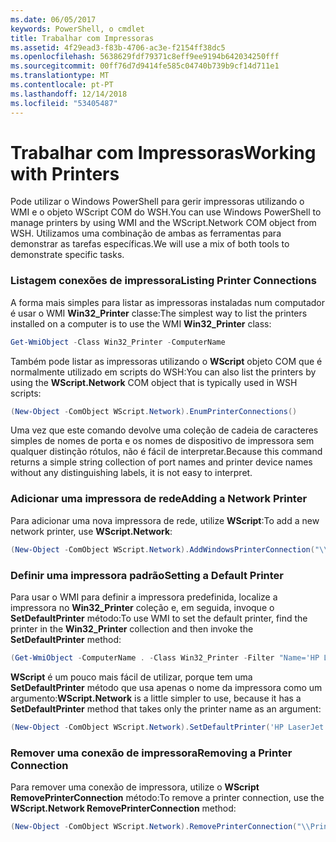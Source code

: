 ```yaml
---
ms.date: 06/05/2017
keywords: PowerShell, o cmdlet
title: Trabalhar com Impressoras
ms.assetid: 4f29ead3-f83b-4706-ac3e-f2154ff38dc5
ms.openlocfilehash: 5638629fdf79371c8eff9ee9194b642034250fff
ms.sourcegitcommit: 00ff76d7d9414fe585c04740b739b9cf14d711e1
ms.translationtype: MT
ms.contentlocale: pt-PT
ms.lasthandoff: 12/14/2018
ms.locfileid: "53405487"
---
```

# <a name="working-with-printers"></a><span data-ttu-id="4b9d7-103">Trabalhar com Impressoras</span><span class="sxs-lookup"><span data-stu-id="4b9d7-103">Working with Printers</span></span>

<span data-ttu-id="4b9d7-104">Pode utilizar o Windows PowerShell para gerir impressoras utilizando o WMI e o objeto WScript COM do WSH.</span><span class="sxs-lookup"><span data-stu-id="4b9d7-104">You can use Windows PowerShell to manage printers by using WMI and the WScript.Network COM object from WSH.</span></span> <span data-ttu-id="4b9d7-105">Utilizamos uma combinação de ambas as ferramentas para demonstrar as tarefas específicas.</span><span class="sxs-lookup"><span data-stu-id="4b9d7-105">We will use a mix of both tools to demonstrate specific tasks.</span></span>

### <a name="listing-printer-connections"></a><span data-ttu-id="4b9d7-106">Listagem conexões de impressora</span><span class="sxs-lookup"><span data-stu-id="4b9d7-106">Listing Printer Connections</span></span>

<span data-ttu-id="4b9d7-107">A forma mais simples para listar as impressoras instaladas num computador é usar o WMI **Win32_Printer** classe:</span><span class="sxs-lookup"><span data-stu-id="4b9d7-107">The simplest way to list the printers installed on a computer is to use the WMI **Win32_Printer** class:</span></span>

```powershell
Get-WmiObject -Class Win32_Printer -ComputerName
```

<span data-ttu-id="4b9d7-108">Também pode listar as impressoras utilizando o **WScript** objeto COM que é normalmente utilizado em scripts do WSH:</span><span class="sxs-lookup"><span data-stu-id="4b9d7-108">You can also list the printers by using the **WScript.Network** COM object that is typically used in WSH scripts:</span></span>

```powershell
(New-Object -ComObject WScript.Network).EnumPrinterConnections()
```

<span data-ttu-id="4b9d7-109">Uma vez que este comando devolve uma coleção de cadeia de caracteres simples de nomes de porta e os nomes de dispositivo de impressora sem qualquer distinção rótulos, não é fácil de interpretar.</span><span class="sxs-lookup"><span data-stu-id="4b9d7-109">Because this command returns a simple string collection of port names and printer device names without any distinguishing labels, it is not easy to interpret.</span></span>

### <a name="adding-a-network-printer"></a><span data-ttu-id="4b9d7-110">Adicionar uma impressora de rede</span><span class="sxs-lookup"><span data-stu-id="4b9d7-110">Adding a Network Printer</span></span>

<span data-ttu-id="4b9d7-111">Para adicionar uma nova impressora de rede, utilize **WScript**:</span><span class="sxs-lookup"><span data-stu-id="4b9d7-111">To add a new network printer, use **WScript.Network**:</span></span>

```powershell
(New-Object -ComObject WScript.Network).AddWindowsPrinterConnection("\\Printserver01\Xerox5")
```

### <a name="setting-a-default-printer"></a><span data-ttu-id="4b9d7-112">Definir uma impressora padrão</span><span class="sxs-lookup"><span data-stu-id="4b9d7-112">Setting a Default Printer</span></span>

<span data-ttu-id="4b9d7-113">Para usar o WMI para definir a impressora predefinida, localize a impressora no **Win32_Printer** coleção e, em seguida, invoque o **SetDefaultPrinter** método:</span><span class="sxs-lookup"><span data-stu-id="4b9d7-113">To use WMI to set the default printer, find the printer in the **Win32_Printer** collection and then invoke the **SetDefaultPrinter** method:</span></span>

```powershell
(Get-WmiObject -ComputerName . -Class Win32_Printer -Filter "Name='HP LaserJet 5Si'").SetDefaultPrinter()
```

<span data-ttu-id="4b9d7-114">**WScript** é um pouco mais fácil de utilizar, porque tem uma **SetDefaultPrinter** método que usa apenas o nome da impressora como um argumento:</span><span class="sxs-lookup"><span data-stu-id="4b9d7-114">**WScript.Network** is a little simpler to use, because it has a **SetDefaultPrinter** method that takes only the printer name as an argument:</span></span>

```powershell
(New-Object -ComObject WScript.Network).SetDefaultPrinter('HP LaserJet 5Si')
```

### <a name="removing-a-printer-connection"></a><span data-ttu-id="4b9d7-115">Remover uma conexão de impressora</span><span class="sxs-lookup"><span data-stu-id="4b9d7-115">Removing a Printer Connection</span></span>

<span data-ttu-id="4b9d7-116">Para remover uma conexão de impressora, utilize o **WScript RemovePrinterConnection** método:</span><span class="sxs-lookup"><span data-stu-id="4b9d7-116">To remove a printer connection, use the **WScript.Network RemovePrinterConnection** method:</span></span>

```powershell
(New-Object -ComObject WScript.Network).RemovePrinterConnection("\\Printserver01\Xerox5")
```